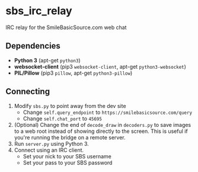 # sbs_irc_relay
IRC relay for the SmileBasicSource.com web chat


Dependencies
------------

* **Python 3** (apt-get `python3`)
* **websocket-client** (pip3 `websocket-client`, apt-get `python3-websocket`)
* **PIL/Pillow** (pip3 `pillow`, apt-get `python3-pillow`)


Connecting
----------

1. Modify `sbs.py` to point away from the dev site
   * Change `self.query_endpoint` to `https://smilebasicsource.com/query`
   * Change `self.chat_port` to `45695`
2. (Optional) Change the end of `decode_draw` in `decoders.py` to save
   images to a web root instead of showing directly to the screen. This is
   useful if you're running the bridge on a remote server.
3. Run `server.py` using Python 3.
4. Connect using an IRC client.
   * Set your nick to your SBS username
   * Set your pass to your SBS password
